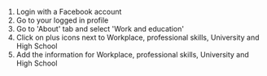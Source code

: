 1.	Login with a Facebook account
2.	Go to your logged in profile
3.	Go to 'About' tab and select 'Work and education'
4.	Click on plus icons next to Workplace, professional skills, University and High School
5.	Add the information for Workplace, professional skills, University and High School
